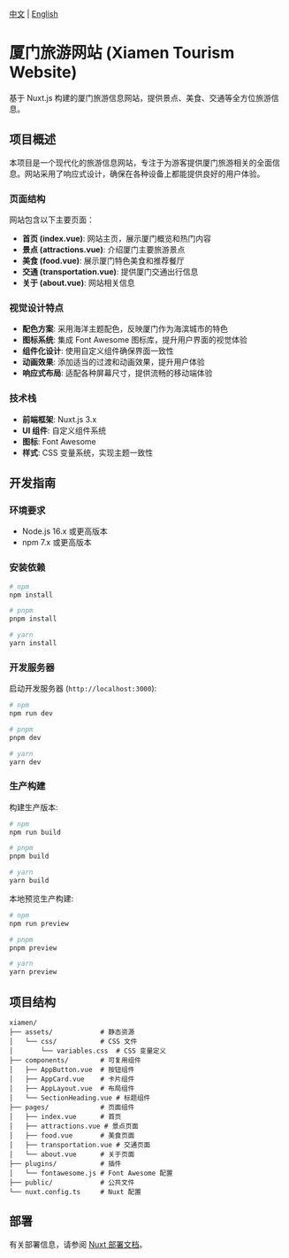 [中文](README.md) | [English](README_EN.md)

# 厦门旅游网站 (Xiamen Tourism Website)

基于 Nuxt.js 构建的厦门旅游信息网站，提供景点、美食、交通等全方位旅游信息。

## 项目概述

本项目是一个现代化的旅游信息网站，专注于为游客提供厦门旅游相关的全面信息。网站采用了响应式设计，确保在各种设备上都能提供良好的用户体验。

### 页面结构

网站包含以下主要页面：

- **首页 (index.vue)**: 网站主页，展示厦门概览和热门内容
- **景点 (attractions.vue)**: 介绍厦门主要旅游景点
- **美食 (food.vue)**: 展示厦门特色美食和推荐餐厅
- **交通 (transportation.vue)**: 提供厦门交通出行信息
- **关于 (about.vue)**: 网站相关信息

### 视觉设计特点

- **配色方案**: 采用海洋主题配色，反映厦门作为海滨城市的特色
- **图标系统**: 集成 Font Awesome 图标库，提升用户界面的视觉体验
- **组件化设计**: 使用自定义组件确保界面一致性
- **动画效果**: 添加适当的过渡和动画效果，提升用户体验
- **响应式布局**: 适配各种屏幕尺寸，提供流畅的移动端体验

### 技术栈

- **前端框架**: Nuxt.js 3.x
- **UI 组件**: 自定义组件系统
- **图标**: Font Awesome
- **样式**: CSS 变量系统，实现主题一致性

## 开发指南

### 环境要求

- Node.js 16.x 或更高版本
- npm 7.x 或更高版本

### 安装依赖

```bash
# npm
npm install

# pnpm
pnpm install

# yarn
yarn install
```

### 开发服务器

启动开发服务器 (`http://localhost:3000`):

```bash
# npm
npm run dev

# pnpm
pnpm dev

# yarn
yarn dev
```

### 生产构建

构建生产版本:

```bash
# npm
npm run build

# pnpm
pnpm build

# yarn
yarn build
```

本地预览生产构建:

```bash
# npm
npm run preview

# pnpm
pnpm preview

# yarn
yarn preview
```

## 项目结构

```
xiamen/
├── assets/            # 静态资源
│   └── css/           # CSS 文件
│       └── variables.css  # CSS 变量定义
├── components/        # 可复用组件
│   ├── AppButton.vue  # 按钮组件
│   ├── AppCard.vue    # 卡片组件
│   ├── AppLayout.vue  # 布局组件
│   └── SectionHeading.vue # 标题组件
├── pages/             # 页面组件
│   ├── index.vue      # 首页
│   ├── attractions.vue # 景点页面
│   ├── food.vue       # 美食页面
│   ├── transportation.vue # 交通页面
│   └── about.vue      # 关于页面
├── plugins/           # 插件
│   └── fontawesome.js # Font Awesome 配置
├── public/            # 公共文件
└── nuxt.config.ts     # Nuxt 配置
```

## 部署

有关部署信息，请参阅 [Nuxt 部署文档](https://nuxt.com/docs/getting-started/deployment)。
